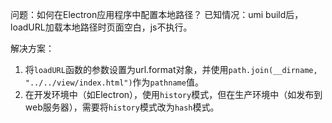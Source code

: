 问题：如何在Electron应用程序中配置本地路径？
已知情况：umi build后，loadURL加载本地路径时页面空白，js不执行。

解决方案：

1. 将`loadURL`函数的参数设置为url.format对象，并使用`path.join(__dirname, "../../view/index.html")`作为`pathname`值。
2. 在开发环境中（如Electron），使用`history`模式，但在生产环境中（如发布到web服务器），需要将`history`模式改为`hash`模式。
